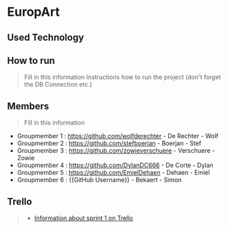 # EuropArt

## Used Technology


## How to run
> Fill in this information
Instructions how to run the project (don't forget the DB Connection etc.)

## Members
> Fill in this information
- Groupmember 1 : <https://github.com/wolfderechter> - De Rechter - Wolf 
- Groupmember 2 : <https://github.com/stefboerjan> - Boerjan - Stef
- Groupmember 3 : <https://github.com/zowieverschuere>  - Verschuere - Zowie
- Groupmember 4 : <https://github.com/DylanDC666> - De Corte - Dylan
- Groupmember 5 : <https://github.com/EmielDehaen> - Dehaen - Emiel
- Groupmember 6 : {{GitHub Username}} - Bekaert - Simon

## Trello
> - [Information about sprint 1 on Trello](https://trello.com/b/g7cm3JGS/sprint-1)
